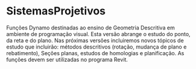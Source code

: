 # SistemasProjetivos
Funções Dynamo destinadas ao ensino de Geometria Descritiva em ambiente de programação visual.
Esta versão abrange o estudo do ponto, da reta e do plano. Nas próximas versões incluiremos novos tópicos
de estudo que incluirão: métodos descritivos (rotação, mudança de plano e rebatimento), Seções planas,
estudos de homologias e planificação. As funções devem ser utilizadas no programa Revit.
